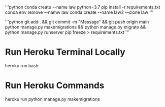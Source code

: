 
'''python
conda create --name law python=3.7
pip install -r requirements.txt
conda env remove --namw law
conda create --name law2 --clone law
'''

'''python
git add . && git commit -m "Message" && git push origin main
python manage.py makemigrations && python manage.py migrate && python manage.py runserver
pip freeze > requirements.txt
'''

# Run Heroku Terminal Locally
heroku run bash

# Run Heroku Commands
heroku run python manage.py makemigrations
